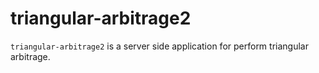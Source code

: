 # triangular-arbitrage2
`triangular-arbitrage2` is a server side application for perform triangular arbitrage.
